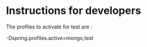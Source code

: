 # Instructions for developers

The profiles to activate for test are :

-Dspring.profiles.active=mongo,test